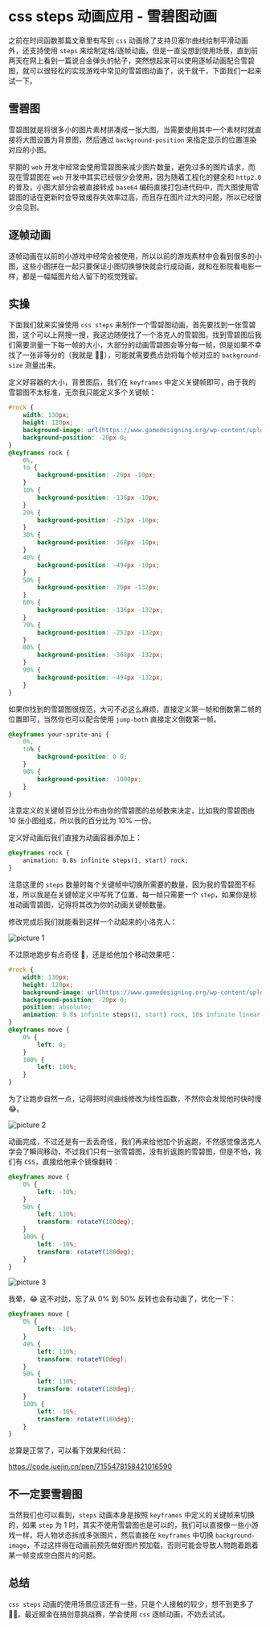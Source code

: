 # css steps 动画应用 - 雪碧图动画

之前在时间函数那篇文章里有写到 `css` 动画除了支持贝塞尔曲线绘制平滑动画外，还支持使用 `steps` 来绘制定格/逐帧动画，但是一直没想到使用场景，直到前两天在网上看到一篇说合金弹头的帖子，突然想起来可以使用逐帧动画配合雪碧图，就可以很轻松的实现游戏中常见的雪碧图动画了，说干就干，下面我们一起来试一下。

## 雪碧图

雪碧图就是将很多小的图片素材拼凑成一张大图，当需要使用其中一个素材时就直接将大图设置为背景图，然后通过 `background-position` 来指定显示的位置渲染对应的小图。

早期的 `web` 开发中经常会使用雪碧图来减少图片数量，避免过多的图片请求，而现在雪碧图在 `web` 开发中其实已经很少会使用，因为随着工程化的健全和 `http2.0` 的普及，小图大部分会被直接转成 `base64` 编码直接打包进代码中，而大图使用雪碧图的话在更新时会导致缓存失效率过高，而且存在图片过大的问题，所以已经很少会见到。

## 逐帧动画

逐帧动画在以前的小游戏中经常会被使用，所以以前的游戏素材中会看到很多的小图，这些小图拼在一起只要保证小图切换够快就会行成动画，就和在影院看电影一样，都是一幅幅图片给人留下的视觉残留。

## 实操

下面我们就来实操使用 `css steps` 来制作一个雪碧图动画，首先要找到一张雪碧图，这个可以上网搜一搜，我这边随便找了一个洛克人的雪碧图。找到雪碧图后我们需要测量一下每一帧的大小，大部分的动画雪碧图会等分每一帧，但是如果不幸找了一张非等分的（我就是 🤦‍♂️），可能就需要费点劲将每个帧对应的 `background-size` 测量出来。

定义好容器的大小，背景图后，我们在 `keyframes` 中定义关键帧即可，由于我的雪碧图不太标准，无奈我只能定义多个关键帧：

```css
#rock {
    width: 130px;
    height: 120px;
    background-image: url(https://www.gamedesigning.org/wp-content/uploads/2020/10/Sprite-Sheet.jpg);
    background-position: -20px 0;
}
@keyframes rock {
    0%,
    to {
        background-position: -20px -10px;
    }
    10% {
        background-position: -136px -10px;
    }
    20% {
        background-position: -252px -10px;
    }
    30% {
        background-position: -368px -10px;
    }
    40% {
        background-position: -494px -10px;
    }
    50% {
        background-position: -20px -132px;
    }
    60% {
        background-position: -136px -132px;
    }
    70% {
        background-position: -252px -132px;
    }
    80% {
        background-position: -368px -132px;
    }
    90% {
        background-position: -494px -132px;
    }
}
```

如果你找到的雪碧图很规范，大可不必这么麻烦，直接定义第一帧和倒数第二帧的位置即可，当然你也可以配合使用 `jump-both` 直接定义倒数第一帧。

```css
@keyframes your-sprite-ani {
    0%,
    to% {
        background-position: 0 0;
    }
    90% {
        background-position: -1000px;
    }
}
```

注意定义的关键帧百分比分布由你的雪碧图的总帧数来决定，比如我的雪碧图由 10 张小图组成，所以我的百分比为 10% 一份。

定义好动画后我们直接为动画容器添加上：

```css
@keyframes rock {
    animation: 0.8s infinite steps(1, start) rock;
}
```

注意这里的 `steps` 数量时每个关键帧中切换所需要的数量，因为我的雪碧图不标准，所以我是在关键帧定义中写死了位置，每一帧只需要一个 `step`，如果你是标准动画雪碧图，记得将其改为你的动画关键帧数量。

修改完成后我们就能看到这样一个动起来的小洛克人：

![picture 1](/image/blog-css-animate-steps-sprite-49.gif)

不过原地跑步有点奇怪 🤔，还是给他加个移动效果吧：

```css
#rock {
    width: 130px;
    height: 120px;
    background-image: url(https://www.gamedesigning.org/wp-content/uploads/2020/10/Sprite-Sheet.jpg);
    background-position: -20px 0;
    position: absolute;
    animation: 0.8s infinite steps(1, start) rock, 10s infinite linear move;
}
@keyframes move {
    0% {
        left: 0;
    }
    100% {
        left: 100%;
    }
}
```

为了让跑步自然一点，记得把时间曲线修改为线性函数，不然你会发现他时快时慢 😂。

![picture 2](/image/blog-css-animate-steps-sprite-94.gif)

动画完成，不过还是有一丢丢奇怪，我们再来给他加个折返跑，不然感觉像洛克人学会了瞬间移动，不过我们只有一张雪碧图，没有折返跑的雪碧图，但是不怕，我们有 `CSS`，直接给他来个镜像翻转：

```css
@keyframes move {
    0% {
        left: -10%;
    }
    50% {
        left: 110%;
        transform: rotateY(180deg);
    }
    100% {
        left: -10%;
        transform: rotateY(180deg);
    }
}
```

![picture 3](/image/blog-css-animate-steps-sprite-79.gif)

我晕，😂 这不对劲，忘了从 0% 到 50% 反转也会有动画了，优化一下：

```css
@keyframes move {
    0% {
        left: -10%;
    }
    49% {
        left: 110%;
        transform: rotateY(0deg);
    }
    50% {
        left: 110%;
        transform: rotateY(180deg);
    }
    100% {
        left: -10%;
        transform: rotateY(180deg);
    }
}
```

总算是正常了，可以看下效果和代码：

https://code.juejin.cn/pen/7155478158421016590

## 不一定要雪碧图

当然我们也可以看到，`steps` 动画本身是按照 `keyframes` 中定义的关键帧来切换的，如果 `step` 为 1 时，其实不使用雪碧图也是可以的，我们可以直接像一些小游戏一样，将人物状态拆成多张图片，然后直接在 `keyframes` 中切换 `background-image`，不过这样得在动画前预先做好图片预加载，否则可能会导致人物跑着跑着某一帧变成空白图片的问题。

## 总结

`css steps` 动画的使用场景应该还有一些，只是个人接触的较少，想不到更多了 🤦‍♂️。最近掘金在搞创意挑战赛，学会使用 `css` 逐帧动画，不妨去试试。
